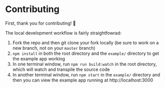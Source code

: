 # Contributing

First, thank you for contributing! 🎉

The local development workflow is fairly straightfowrad:

1. Fork the repo and then git clone your fork locally (be sure to work on a new branch, not on your `master` branch)
1. `npm install` in both the root directory and the `example/` directory to get the example app working
1. In one terminal window, run `npm run build:watch` in the root directory, which will watch and transpile the source code
1. In another terminal window, run `npm start` in the `example/` directory and then you can view the example app running at http://localhost:3000
